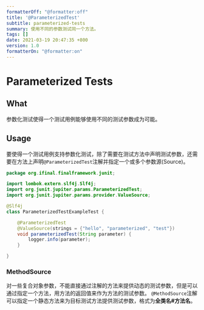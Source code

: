 ```yaml
---
formatterOff: "@formatter:off"
title: '@ParameterizedTest'
subtitle: parameterized-tests 
summary: 使用不同的参数测试同一个方法。
tags: [] 
date: 2021-03-19 20:47:35 +800 
version: 1.0
formatterOn: "@formatter:on"
---
```


# Parameterized Tests

## What

参数化测试使得一个测试用例能够使用不同的测试参数成为可能。

## Usage

要使得一个测试用例支持参数化测试，除了需要在测试方法中声明测试参数，还需要在方法上声明`@ParameterizedTest`注解并指定一个或多个参数源(Source)。

```java
package org.ifinal.finalframework.junit;

import lombok.extern.slf4j.Slf4j;
import org.junit.jupiter.params.ParameterizedTest;
import org.junit.jupiter.params.provider.ValueSource;

@Slf4j
class ParameterizedTestExampleTest {

    @ParameterizedTest
    @ValueSource(strings = {"hello", "parameterized", "test"})
    void parameterizedTest(String parameter) {
        logger.info(parameter);
    }

}
```

### MethodSource

对一些复合对象参数，不能直接通过注解的方法来提供动态的测试参数，但是可以通过指定一个方法，用方法的返回值来作为方法的测试参数。
`@MethodSource`注解可以指定一个静态方法来为目标测试方法提供测试参数，格式为**全类名#方法名**。

